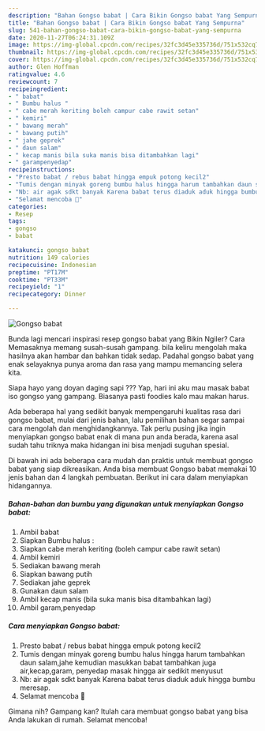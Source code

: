 ```yaml
---
description: "Bahan Gongso babat | Cara Bikin Gongso babat Yang Sempurna"
title: "Bahan Gongso babat | Cara Bikin Gongso babat Yang Sempurna"
slug: 541-bahan-gongso-babat-cara-bikin-gongso-babat-yang-sempurna
date: 2020-11-27T06:24:31.109Z
image: https://img-global.cpcdn.com/recipes/32fc3d45e335736d/751x532cq70/gongso-babat-foto-resep-utama.jpg
thumbnail: https://img-global.cpcdn.com/recipes/32fc3d45e335736d/751x532cq70/gongso-babat-foto-resep-utama.jpg
cover: https://img-global.cpcdn.com/recipes/32fc3d45e335736d/751x532cq70/gongso-babat-foto-resep-utama.jpg
author: Glen Hoffman
ratingvalue: 4.6
reviewcount: 7
recipeingredient:
- " babat"
- " Bumbu halus "
- " cabe merah keriting boleh campur cabe rawit setan"
- " kemiri"
- " bawang merah"
- " bawang putih"
- " jahe geprek"
- " daun salam"
- " kecap manis bila suka manis bisa ditambahkan lagi"
- " garampenyedap"
recipeinstructions:
- "Presto babat / rebus babat hingga empuk potong kecil2"
- "Tumis dengan minyak goreng bumbu halus hingga harum tambahkan daun salam,jahe kemudian masukkan babat tambahkan juga air,kecap,garam, penyedap masak hingga air sedikit menyusut"
- "Nb: air agak sdkt banyak Karena babat terus diaduk aduk hingga bumbu meresap."
- "Selamat mencoba 🌺"
categories:
- Resep
tags:
- gongso
- babat

katakunci: gongso babat 
nutrition: 149 calories
recipecuisine: Indonesian
preptime: "PT17M"
cooktime: "PT33M"
recipeyield: "1"
recipecategory: Dinner

---
```



![Gongso babat](https://img-global.cpcdn.com/recipes/32fc3d45e335736d/751x532cq70/gongso-babat-foto-resep-utama.jpg)

Bunda lagi mencari inspirasi resep gongso babat yang Bikin Ngiler? Cara Memasaknya memang susah-susah gampang. bila keliru mengolah maka hasilnya akan hambar dan bahkan tidak sedap. Padahal gongso babat yang enak selayaknya punya aroma dan rasa yang mampu memancing selera kita.

Siapa hayo yang doyan daging sapi ??? Yap, hari ini aku mau masak babat iso gongso yang gampang. Biasanya pasti foodies kalo mau makan harus.

Ada beberapa hal yang sedikit banyak mempengaruhi kualitas rasa dari gongso babat, mulai dari jenis bahan, lalu pemilihan bahan segar sampai cara mengolah dan menghidangkannya. Tak perlu pusing jika ingin menyiapkan gongso babat enak di mana pun anda berada, karena asal sudah tahu triknya maka hidangan ini bisa menjadi suguhan spesial.


Di bawah ini ada beberapa cara mudah dan praktis untuk membuat gongso babat yang siap dikreasikan. Anda bisa membuat Gongso babat memakai 10 jenis bahan dan 4 langkah pembuatan. Berikut ini cara dalam menyiapkan hidangannya.

<!--inarticleads1-->

##### Bahan-bahan dan bumbu yang digunakan untuk menyiapkan Gongso babat:

1. Ambil  babat
1. Siapkan  Bumbu halus :
1. Siapkan  cabe merah keriting (boleh campur cabe rawit setan)
1. Ambil  kemiri
1. Sediakan  bawang merah
1. Siapkan  bawang putih
1. Sediakan  jahe geprek
1. Gunakan  daun salam
1. Ambil  kecap manis (bila suka manis bisa ditambahkan lagi)
1. Ambil  garam,penyedap




<!--inarticleads2-->

##### Cara menyiapkan Gongso babat:

1. Presto babat / rebus babat hingga empuk potong kecil2
1. Tumis dengan minyak goreng bumbu halus hingga harum tambahkan daun salam,jahe kemudian masukkan babat tambahkan juga air,kecap,garam, penyedap masak hingga air sedikit menyusut
1. Nb: air agak sdkt banyak Karena babat terus diaduk aduk hingga bumbu meresap.
1. Selamat mencoba 🌺




Gimana nih? Gampang kan? Itulah cara membuat gongso babat yang bisa Anda lakukan di rumah. Selamat mencoba!
